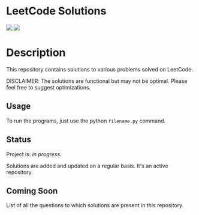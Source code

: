 # LeetCode Solutions

![](https://img.shields.io/badge/language-Python-green.svg)
![](https://img.shields.io/badge/%3E-leetcode-yellow.svg)


# Description

This repository contains solutions to various problems solved on LeetCode. 

DISCLAIMER: The solutions are functional but may not be optimal. Please feel free to suggest optimizations. 

## Usage
To run the programs, just use the python ```filename.py``` command.


## Status
Project is: _in progress_.

Solutions are added and updated on a regular basis. It's an active repository. 

## Coming Soon

List of all the questions to which solutions are present in this repository. 

